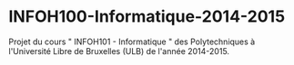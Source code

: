 INFOH100-Informatique-2014-2015
===============================

Projet du cours " INFOH101 - Informatique " des Polytechniques à l'Université Libre de Bruxelles (ULB) de l'année 2014-2015.
